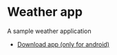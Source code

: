 # Weather app
A sample weather application
- [Download app (only for android)](https://gitlab.com/Toudonou/apk-files/raw/main/weather.apk)
